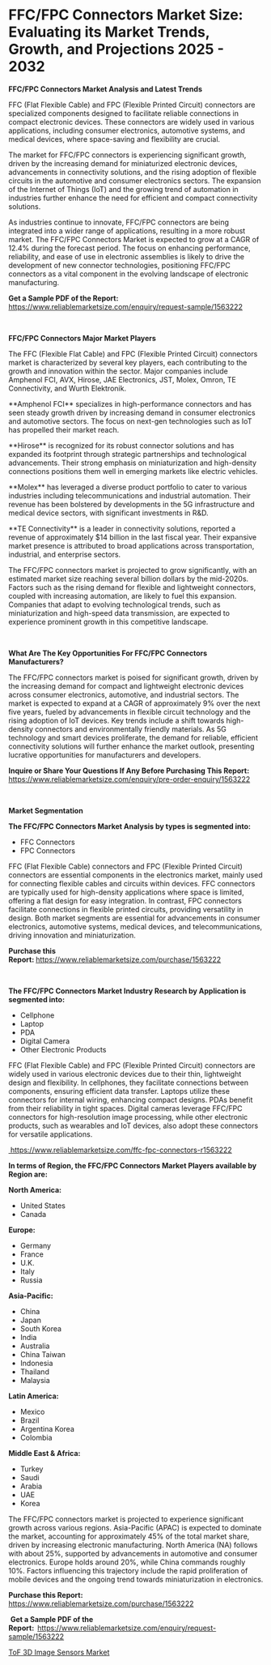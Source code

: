 <p><h1>FFC/FPC Connectors Market Size: Evaluating its Market Trends, Growth, and Projections 2025 - 2032</h1></p><p><strong>FFC/FPC Connectors Market Analysis and Latest Trends</strong></p>
<p><p>FFC (Flat Flexible Cable) and FPC (Flexible Printed Circuit) connectors are specialized components designed to facilitate reliable connections in compact electronic devices. These connectors are widely used in various applications, including consumer electronics, automotive systems, and medical devices, where space-saving and flexibility are crucial.</p><p>The market for FFC/FPC connectors is experiencing significant growth, driven by the increasing demand for miniaturized electronic devices, advancements in connectivity solutions, and the rising adoption of flexible circuits in the automotive and consumer electronics sectors. The expansion of the Internet of Things (IoT) and the growing trend of automation in industries further enhance the need for efficient and compact connectivity solutions.</p><p>As industries continue to innovate, FFC/FPC connectors are being integrated into a wider range of applications, resulting in a more robust market. The FFC/FPC Connectors Market is expected to grow at a CAGR of 12.4% during the forecast period. The focus on enhancing performance, reliability, and ease of use in electronic assemblies is likely to drive the development of new connector technologies, positioning FFC/FPC connectors as a vital component in the evolving landscape of electronic manufacturing.</p></p>
<p><strong>Get a Sample PDF of the Report:&nbsp;</strong> <a href="https://www.reliablemarketsize.com/enquiry/request-sample/1563222?utm_campaign=2291&utm_medium=2&utm_source=Github&utm_content=ia&utm_term=12022025&utm_id=ffcfpc-connectors">https://www.reliablemarketsize.com/enquiry/request-sample/1563222</a></p>
<p>&nbsp;</p>
<p><strong>FFC/FPC Connectors Major Market Players</strong></p>
<p><p>The FFC (Flexible Flat Cable) and FPC (Flexible Printed Circuit) connectors market is characterized by several key players, each contributing to the growth and innovation within the sector. Major companies include Amphenol FCI, AVX, Hirose, JAE Electronics, JST, Molex, Omron, TE Connectivity, and Wurth Elektronik.</p><p>**Amphenol FCI** specializes in high-performance connectors and has seen steady growth driven by increasing demand in consumer electronics and automotive sectors. The focus on next-gen technologies such as IoT has propelled their market reach.</p><p>**Hirose** is recognized for its robust connector solutions and has expanded its footprint through strategic partnerships and technological advancements. Their strong emphasis on miniaturization and high-density connections positions them well in emerging markets like electric vehicles.</p><p>**Molex** has leveraged a diverse product portfolio to cater to various industries including telecommunications and industrial automation. Their revenue has been bolstered by developments in the 5G infrastructure and medical device sectors, with significant investments in R&D.</p><p>**TE Connectivity** is a leader in connectivity solutions, reported a revenue of approximately $14 billion in the last fiscal year. Their expansive market presence is attributed to broad applications across transportation, industrial, and enterprise sectors.</p><p>The FFC/FPC connectors market is projected to grow significantly, with an estimated market size reaching several billion dollars by the mid-2020s. Factors such as the rising demand for flexible and lightweight connectors, coupled with increasing automation, are likely to fuel this expansion. Companies that adapt to evolving technological trends, such as miniaturization and high-speed data transmission, are expected to experience prominent growth in this competitive landscape.</p></p>
<p>&nbsp;</p>
<p><strong>What Are The Key Opportunities For FFC/FPC Connectors Manufacturers?</strong></p>
<p><p>The FFC/FPC connectors market is poised for significant growth, driven by the increasing demand for compact and lightweight electronic devices across consumer electronics, automotive, and industrial sectors. The market is expected to expand at a CAGR of approximately 9% over the next five years, fueled by advancements in flexible circuit technology and the rising adoption of IoT devices. Key trends include a shift towards high-density connectors and environmentally friendly materials. As 5G technology and smart devices proliferate, the demand for reliable, efficient connectivity solutions will further enhance the market outlook, presenting lucrative opportunities for manufacturers and developers.</p></p>
<p><strong>Inquire or Share Your Questions If Any Before Purchasing This Report:</strong> <a href="https://www.reliablemarketsize.com/enquiry/pre-order-enquiry/1563222?utm_campaign=2291&utm_medium=2&utm_source=Github&utm_content=ia&utm_term=12022025&utm_id=ffcfpc-connectors">https://www.reliablemarketsize.com/enquiry/pre-order-enquiry/1563222</a></p>
<p>&nbsp;</p>
<p><strong>Market Segmentation</strong></p>
<p><strong>The FFC/FPC Connectors Market Analysis by types is segmented into:</strong></p>
<p><ul><li>FFC Connectors</li><li>FPC Connectors</li></ul></p>
<p><p>FFC (Flat Flexible Cable) connectors and FPC (Flexible Printed Circuit) connectors are essential components in the electronics market, mainly used for connecting flexible cables and circuits within devices. FFC connectors are typically used for high-density applications where space is limited, offering a flat design for easy integration. In contrast, FPC connectors facilitate connections in flexible printed circuits, providing versatility in design. Both market segments are essential for advancements in consumer electronics, automotive systems, medical devices, and telecommunications, driving innovation and miniaturization.</p></p>
<p><strong>Purchase this Report:&nbsp;</strong><a href="https://www.reliablemarketsize.com/purchase/1563222?utm_campaign=2291&utm_medium=2&utm_source=Github&utm_content=ia&utm_term=12022025&utm_id=ffcfpc-connectors">https://www.reliablemarketsize.com/purchase/1563222</a></p>
<p>&nbsp;</p>
<p><strong>The FFC/FPC Connectors Market Industry Research by Application is segmented into:</strong></p>
<p><ul><li>Cellphone</li><li>Laptop</li><li>PDA</li><li>Digital Camera</li><li>Other Electronic Products</li></ul></p>
<p><p>FFC (Flat Flexible Cable) and FPC (Flexible Printed Circuit) connectors are widely used in various electronic devices due to their thin, lightweight design and flexibility. In cellphones, they facilitate connections between components, ensuring efficient data transfer. Laptops utilize these connectors for internal wiring, enhancing compact designs. PDAs benefit from their reliability in tight spaces. Digital cameras leverage FFC/FPC connectors for high-resolution image processing, while other electronic products, such as wearables and IoT devices, also adopt these connectors for versatile applications.</p></p>
<p><a href="https://www.reliablemarketsize.com/ffc-fpc-connectors-r1563222?utm_campaign=2291&utm_medium=2&utm_source=Github&utm_content=ia&utm_term=12022025&utm_id=ffcfpc-connectors">&nbsp;https://www.reliablemarketsize.com/ffc-fpc-connectors-r1563222</a></p>
<p><strong>In terms of Region, the FFC/FPC Connectors Market Players available by Region are:</strong></p>
<p>
    <p> <strong> North America: </strong>
        <ul>
            <li>United States</li>
            <li>Canada</li>
        </ul>
        </p> 
    <p> <strong> Europe: </strong>
        <ul>
            <li>Germany</li>
            <li>France</li>
            <li>U.K.</li>
            <li>Italy</li>
            <li>Russia</li>
        </ul>
        </p> 
    <p> <strong> Asia-Pacific: </strong>
        <ul>
            <li>China</li>
            <li>Japan</li>
            <li>South Korea</li>
            <li>India</li>
            <li>Australia</li>
            <li>China Taiwan</li>
            <li>Indonesia</li>
            <li>Thailand</li>
            <li>Malaysia</li>
        </ul>
        </p> 
    <p> <strong> Latin America: </strong>
        <ul>
            <li>Mexico</li>
            <li>Brazil</li>
            <li>Argentina Korea</li>
            <li>Colombia</li>
        </ul>
        </p> 
    <p> <strong> Middle East & Africa: </strong>
        <ul>
            <li>Turkey</li>
            <li>Saudi</li>
            <li>Arabia</li>
            <li>UAE</li>
            <li>Korea</li>
        </ul>
    </p>
    </p>
<p><p>The FFC/FPC connectors market is projected to experience significant growth across various regions. Asia-Pacific (APAC) is expected to dominate the market, accounting for approximately 45% of the total market share, driven by increasing electronic manufacturing. North America (NA) follows with about 25%, supported by advancements in automotive and consumer electronics. Europe holds around 20%, while China commands roughly 10%. Factors influencing this trajectory include the rapid proliferation of mobile devices and the ongoing trend towards miniaturization in electronics.</p></p>
<p><strong>Purchase this Report: </strong><a href="https://www.reliablemarketsize.com/purchase/1563222?utm_campaign=2291&utm_medium=2&utm_source=Github&utm_content=ia&utm_term=12022025&utm_id=ffcfpc-connectors">https://www.reliablemarketsize.com/purchase/1563222</a></p>
<p>&nbsp;<strong>Get a Sample PDF of the Report:&nbsp;&nbsp;</strong><a href="https://www.reliablemarketsize.com/enquiry/request-sample/1563222?utm_campaign=2291&utm_medium=2&utm_source=Github&utm_content=ia&utm_term=12022025&utm_id=ffcfpc-connectors">https://www.reliablemarketsize.com/enquiry/request-sample/1563222</a></p>
<p><strong></strong></p>
<p><p><a href="https://github.com/lehumiston1971679/Market-Research-Report-List-1/blob/main/tof-3d-image-sensors-market.md?utm_campaign=2291&utm_medium=2&utm_source=Github&utm_content=ia&utm_term=12022025&utm_id=ffcfpc-connectors">ToF 3D Image Sensors Market</a></p></p>